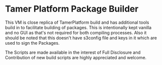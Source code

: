 # Tamer Platform Package Builder

This VM is close replica of TamerPlatform build and has additional tools build
in to facilitate building of packages. 
This is intentionally kept vanilla and no GUI as that's not required for both
compiling processes. Also it should be noted that this doesn't have s3config
file and keys in it which are used to sign the Packages.

The Scripts are made available in the interest of Full Disclosure and
Contribution of new build scripts are highly appreciated and welcome.





